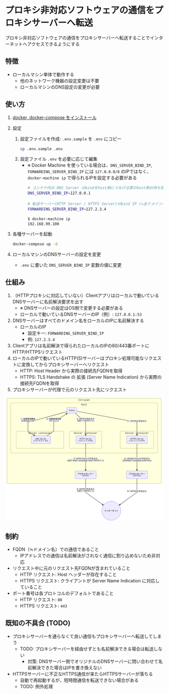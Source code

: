 # プロキシ非対応ソフトウェアの通信をプロキシサーバーへ転送
プロキシ非対応ソフトウェアの通信をプロキシサーバーへ転送することでインターネットへアクセスできるようにする

## 特徴
- ローカルマシン単体で動作する
    - 他のネットワーク機器の設定変更は不要
    - ローカルマシンのDNS設定の変更が必要

## 使い方
1. [docker, docker-compose をインストール](https://docs.docker.com/install/#supported-platforms)
1. 設定
    1. 設定ファイルを作成: `.env.sample` を `.env` にコピー
        ```sh
        cp .env.sample .env
        ```
    1. 設定ファイル `.env` を必要に応じて編集
        - ※ Docker Machine を使っている場合は、`DNS_SERVER_BIND_IP`, `FORWARDING_SERVER_BIND_IP` には `127.0.0.0/8` のIPではなく、 `docker-machine ip` で得られるIPを設定する必要がある
            ```sh
            # コンテナ内の DNS Server のbindをhost側につなげる際のhost側の待ち受けIP
            DNS_SERVER_BIND_IP=127.0.0.1

            # 転送サーバー(HTTP Server / HTTPS Server)のbind IP (=全ドメインを名前解決するIP)
            FORWARDING_SERVER_BIND_IP=127.2.3.4
            ```
            ```
            $ docker-machine ip
            192.168.99.100
            ```

1. 各種サーバーを起動
    ```sh
    docker-compose up -d
    ```
1. ローカルマシンのDNSサーバーの設定を変更
    - `.env` に書いた `DNS_SERVER_BIND_IP` 変数の値に変更

## 仕組み
1. （HTTPプロキシに対応していない）Clientアプリはローカルで動いているDNSサーバーに名前解決要求を出す
    - ※ DNSサーバーの設定はOS側で変更する必要がある
    - ローカルで動いているDNSサーバーのIP（例）: `127.0.0.1:53`
2. DNSサーバーはすべてのドメイン名をローカルのIPに名前解決する
    - ローカルのIP
        - 設定キー: `FORWARDING_SERVER_BIND_IP`
        - 例: `127.2.3.4`
3. Clientアプリは名前解決で得られたローカルのIPの80/443番ポートにHTTP/HTTPSリクエスト
4. ローカルのIPで動いているHTTP(S)サーバーはプロキシ処理可能なリクエストに変換してからプロキシサーバーへリクエスト
    - HTTP: Host Header から実際の接続先FQDNを取得
    - HTTPS: TLS Handshake の 拡張 (Server Name Indication) から実際の接続先FQDNを取得
5. プロキシサーバーが代理で元のリクエスト先にリクエスト

![構成図](docs/image/configuration_diagram.png)

## 制約
- FQDN（≒ドメイン名）での通信であること
    - IPアドレスでの通信は名前解決がされなく通信に割り込めないため非対応
- リクエスト中に元のリクエスト先FQDNが含まれていること
    - HTTP リクエスト: Host ヘッダーが存在すること
    - HTTPS リクエスト: クライアントが Server Name Indication に対応していること
- ポート番号は各プロトコルのデフォルトであること
    - HTTP リクエスト: `80`
    - HTTPS リクエスト: `443`

## 既知の不具合 (TODO)
- プロキシサーバーを通らなくて良い通信もプロキシサーバーへ転送してしまう
    - TODO: プロキシサーバーを経由せずとも名前解決できる場合は転送しない
        - 対策: DNSサーバー側でオリジナルのDNSサーバーに問い合わせて名前解決できた場合はIPを書き換えない
- HTTPSサーバーに不正なHTTPS通信が来たらHTTPSサーバーが落ちる
    - 自動で再起動するが、短時間通信を転送できない場合がある
    - TODO: 例外処理
